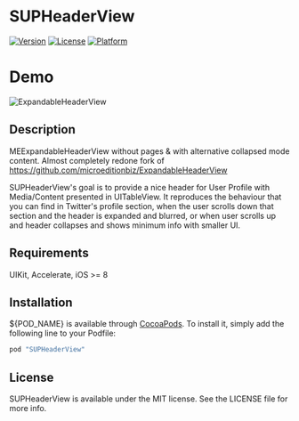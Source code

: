 # SUPHeaderView 

[![Version](https://img.shields.io/cocoapods/v/SUPHeaderView.svg?style=flat)](http://cocoapods.org/pods/SUPHeaderView)
[![License](https://img.shields.io/cocoapods/l/SUPHeaderView.svg?style=flat)](http://cocoapods.org/pods/SUPHeaderView)
[![Platform](https://img.shields.io/cocoapods/p/SUPHeaderView.svg?style=flat)](http://cocoapods.org/pods/SUPHeaderView)

# Demo

![ExpandableHeaderView](https://user-images.githubusercontent.com/507338/28742031-fbfedc9e-73e1-11e7-9ec1-6648cda9fb4d.gif)

## Description

MEExpandableHeaderView without pages & with alternative collapsed mode content.
Almost completely redone fork of https://github.com/microeditionbiz/ExpandableHeaderView

SUPHeaderView's goal is to provide a nice header for User Profile with Media/Content presented
in UITableView. It reproduces the behaviour that you can find in Twitter's profile section, 
when the user scrolls down that section and the header is expanded and blurred, or when user scrolls up 
and header collapses and shows minimum info with smaller UI.


## Requirements
UIKit, Accelerate, iOS >= 8

## Installation

${POD_NAME} is available through [CocoaPods](http://cocoapods.org). To install
it, simply add the following line to your Podfile:

```ruby
pod "SUPHeaderView"
```

## License

SUPHeaderView is available under the MIT license. See the LICENSE file for more info.
